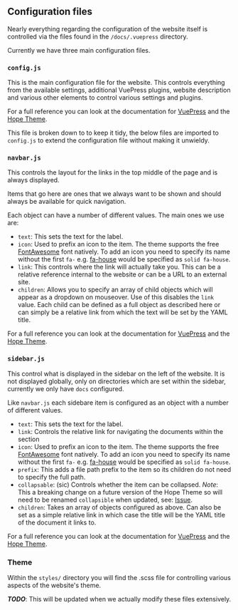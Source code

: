 ## Configuration files

Nearly everything regarding the configuration of the website itself is
controlled via the files found in the `/docs/.vuepress` directory.

Currently we have three main configuration files.

### `config.js`

This is the main configuration file for the website. This controls everything
from the available settings, additional VuePress plugins, website description
and various other elements to control various settings and plugins.

For a full reference you can look at the documentation for [VuePress](https://v2.vuepress.vuejs.org/reference/config.html)
and the [Hope Theme](https://theme-hope.vuejs.pressconfig/).

This file is broken down to to keep it tidy, the below files are imported to
`config.js` to extend the configuration file without making it unwieldy.

### `navbar.js`

This controls the layout for the links in the top middle of the page and is
always displayed.

Items that go here are ones that we always want to be shown and should always
be available for quick navigation.

Each object can have a number of different values. The main ones we use are:

- `text`: This sets the text for the label.
- `icon`: Used to prefix an icon to the item. The theme supports the free
  [FontAwesome](https://fontawesome.com/) font natively. To add an icon you need
  to specify its name without the first `fa-` e.g. [fa-house](https://fontawesome.com/icons/house?s=solid&f=classic)
  would be specified as `solid fa-house`.
- `link`: This controls where the link will actually take you. This can be
  a relative reference internal to the website or can be a URL to an external
  site.
- `children`: Allows you to specify an array of child objects which will appear
  as a dropdown on mouseover. Use of this disables the `link` value. Each child
  can be defined as a full object as described here or can simply be a relative
  link from which the text will be set by the YAML title.

For a full reference you can look at the documentation for [VuePress](https://v2.vuepress.vuejs.org/reference/default-theme/config.html#navbar)
and the [Hope Theme](https://theme-hope.vuejs.pressconfig/theme/layout.html#navbar-config).

### `sidebar.js`

This control what is displayed in the sidebar on the left of the website. It is
not displayed globally, only on directories which are set within the sidebar,
currently we only have `docs` configured.

Like `navbar.js` each sidebare item is configured as an object with a number of
different values.

- `text`: This sets the text for the label.
- `link`: Controls the relative link for navigating the documents within the
  section
- `icon`: Used to prefix an icon to the item. The theme supports the free
  [FontAwesome](https://fontawesome.com/) font natively. To add an icon you need
  to specify its name without the first `fa-` e.g. [fa-house](https://fontawesome.com/icons/house?s=solid&f=classic)
  would be specified as `solid fa-house`.
- `prefix`: This adds a file path prefix to the item so its children do not
  need to specify the full path.
- `collapsable`: (sic) Controls whether the item can be collapsed. _Note_: This
  a breaking change on a future version of the Hope Theme so will need to be
  renamed `collapsible` when updated, see: [Issue](https://github.com/vuepress-theme-hope/vuepress-theme-hope/issues/2377).
- `children`: Takes an array of objects configured as above. Can also be set as
  a simple relative link in which case the title will be the YAML title of the
  document it links to.

For a full reference you can look at the documentation for [VuePress](https://v2.vuepress.vuejs.org/reference/default-theme/config.html#sidebar)
and the [Hope Theme](https://theme-hope.vuejs.pressconfig/theme/layout.html#sidebar-config).

### Theme

Within the `styles/` directory you will find the .scss file for controlling
various aspects of the website's theme.

**_TODO_**: This will be updated when we actually modify these files extensively.
